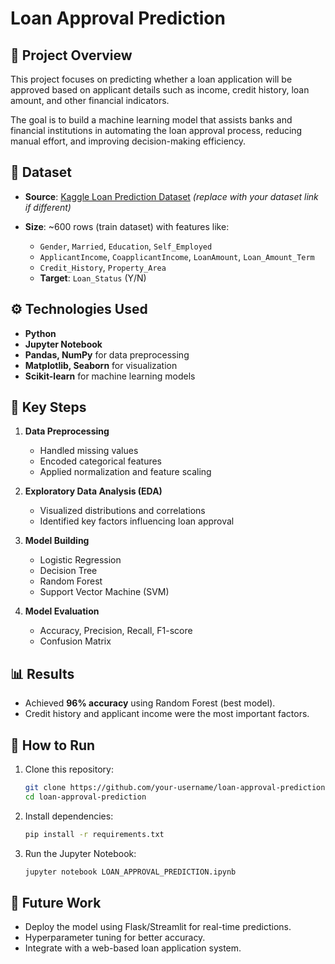 # Loan Approval Prediction

## 📌 Project Overview

This project focuses on predicting whether a loan application will be approved based on applicant details such as income, credit history, loan amount, and other financial indicators.

The goal is to build a machine learning model that assists banks and financial institutions in automating the loan approval process, reducing manual effort, and improving decision-making efficiency.

## 📂 Dataset

* **Source**: [Kaggle Loan Prediction Dataset](https://www.kaggle.com/datasets) *(replace with your dataset link if different)*
* **Size**: \~600 rows (train dataset) with features like:

  * `Gender`, `Married`, `Education`, `Self_Employed`
  * `ApplicantIncome`, `CoapplicantIncome`, `LoanAmount`, `Loan_Amount_Term`
  * `Credit_History`, `Property_Area`
  * **Target**: `Loan_Status` (Y/N)

## ⚙️ Technologies Used

* **Python**
* **Jupyter Notebook**
* **Pandas, NumPy** for data preprocessing
* **Matplotlib, Seaborn** for visualization
* **Scikit-learn** for machine learning models

## 🔑 Key Steps

1. **Data Preprocessing**

   * Handled missing values
   * Encoded categorical features
   * Applied normalization and feature scaling

2. **Exploratory Data Analysis (EDA)**

   * Visualized distributions and correlations
   * Identified key factors influencing loan approval

3. **Model Building**

   * Logistic Regression
   * Decision Tree
   * Random Forest
   * Support Vector Machine (SVM)

4. **Model Evaluation**

   * Accuracy, Precision, Recall, F1-score
   * Confusion Matrix

## 📊 Results

* Achieved **96% accuracy** using Random Forest (best model).
* Credit history and applicant income were the most important factors.

## 🚀 How to Run

1. Clone this repository:

   ```bash
   git clone https://github.com/your-username/loan-approval-prediction.git
   cd loan-approval-prediction
   ```
2. Install dependencies:

   ```bash
   pip install -r requirements.txt
   ```
3. Run the Jupyter Notebook:

   ```bash
   jupyter notebook LOAN_APPROVAL_PREDICTION.ipynb
   ```

## 📌 Future Work

* Deploy the model using Flask/Streamlit for real-time predictions.
* Hyperparameter tuning for better accuracy.
* Integrate with a web-based loan application system.

